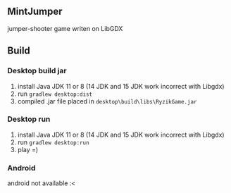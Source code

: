 ## MintJumper
jumper-shooter game writen on LibGDX

## Build
### Desktop build jar
1. install Java JDK 11 or 8 (14 JDK and 15 JDK work incorrect with Libgdx)
2. run `gradlew desktop:dist`
3. compiled .jar file placed in `desktop\build\libs\RyzikGame.jar`

### Desktop run
1. install Java JDK 11 or 8 (14 JDK and 15 JDK work incorrect with Libgdx)
2. run `gradlew desktop:run`
3. play =)

### Android
android not available :<